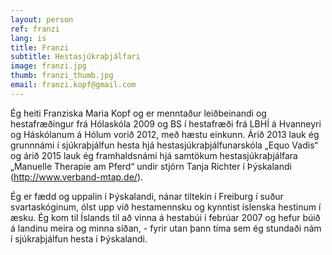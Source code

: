 ```yaml
---
layout: person
ref: franzi
lang: is
title: Franzi
subtitle: Hestasjúkraþjálfari
image: franzi.jpg
thumb: franzi_thumb.jpg
email: franzi.kopf@gmail.com
---
```


Ég heiti Franziska Maria Kopf og er menntaður leiðbeinandi og hestafræðingur frá Hólaskóla 2009 og  BS í hestafræði frá LBHÍ á Hvanneyri og Háskólanum á Hólum vorið 2012, með hæstu einkunn. 
Árið 2013 lauk ég grunnnámi í sjúkraþjálfun hesta hjá hestasjúkraþjálfunarskóla „Equo Vadis“ og árið 2015 lauk ég framhaldsnámi hjá samtökum hestasjúkraþjálfara „Manuelle Therapie am Pferd“ undir stjórn Tanja Richter í Þýskalandi (http://www.verband-mtap.de/).

Ég er fædd og uppalin í Þýskalandi, nánar tiltekin í Freiburg í suður svartaskóginum, ólst upp við hestamennsku og kynntist íslenska hestinum í æsku. Ég kom til Íslands til að vinna á hestabúi í febrúar 2007 og hefur búið á landinu meira og minna síðan, - fyrir utan þann tíma sem ég stundaði nám í sjúkraþjálfun hesta í Þýskalandi. 

